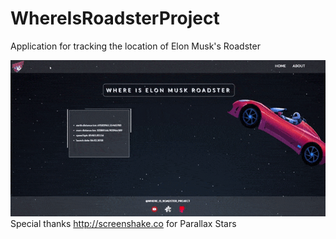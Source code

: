 # WhereIsRoadsterProject
Application for tracking the location of Elon Musk's Roadster

![me](./gif/WhereIsRoadsterGif.gif)
<br>
Special thanks http://screenshake.co for Parallax Stars
